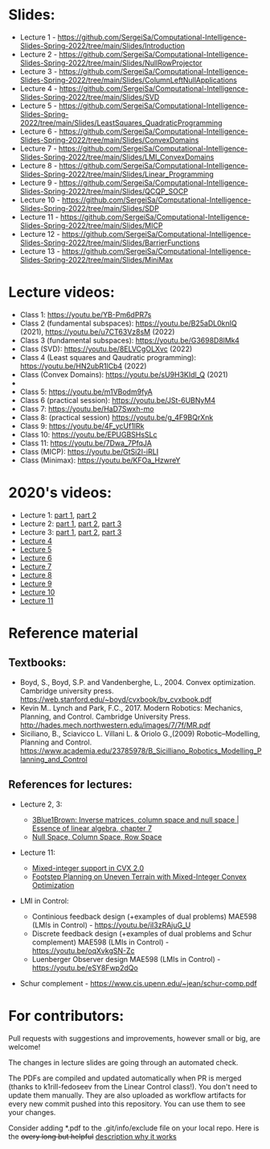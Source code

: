 # Slides:
* Lecture 1 - https://github.com/SergeiSa/Computational-Intelligence-Slides-Spring-2022/tree/main/Slides/Introduction
* Lecture 2 - https://github.com/SergeiSa/Computational-Intelligence-Slides-Spring-2022/tree/main/Slides/NullRowProjector
* Lecture 3 - https://github.com/SergeiSa/Computational-Intelligence-Slides-Spring-2022/tree/main/Slides/ColumnLeftNullApplications
* Lecture 4 - https://github.com/SergeiSa/Computational-Intelligence-Slides-Spring-2022/tree/main/Slides/SVD
* Lecture 5 - https://github.com/SergeiSa/Computational-Intelligence-Slides-Spring-2022/tree/main/Slides/LeastSquares_QuadraticProgramming
* Lecture 6 - https://github.com/SergeiSa/Computational-Intelligence-Slides-Spring-2022/tree/main/Slides/ConvexDomains
* Lecture 7 - https://github.com/SergeiSa/Computational-Intelligence-Slides-Spring-2022/tree/main/Slides/LMI_ConvexDomains
* Lecture 8 - https://github.com/SergeiSa/Computational-Intelligence-Slides-Spring-2022/tree/main/Slides/Linear_Programming
* Lecture 9 - https://github.com/SergeiSa/Computational-Intelligence-Slides-Spring-2022/tree/main/Slides/QCQP_SOCP
* Lecture 10 - https://github.com/SergeiSa/Computational-Intelligence-Slides-Spring-2022/tree/main/Slides/SDP
* Lecture 11 - https://github.com/SergeiSa/Computational-Intelligence-Slides-Spring-2022/tree/main/Slides/MICP
* Lecture 12 - https://github.com/SergeiSa/Computational-Intelligence-Slides-Spring-2022/tree/main/Slides/BarrierFunctions
* Lecture 13 - https://github.com/SergeiSa/Computational-Intelligence-Slides-Spring-2022/tree/main/Slides/MiniMax


# Lecture videos:
* Class 1: https://youtu.be/YB-Pm6dPR7s
* Class 2 (fundamental subspaces): https://youtu.be/B25aDL0knIQ (2021), https://youtu.be/u7CT63Vz8sM (2022)
* Class 3 (fundamental subspaces): https://youtu.be/G3698D8lMk4
* Class (SVD): https://youtu.be/8ELVCgOLXvc (2022)
* Class 4 (Least squares and Qaudratic programming): https://youtu.be/HN2ubR1lCb4 (2022)
* Class (Convex Domains): https://youtu.be/sU9H3KIdl_Q (2021)
* 
* Class 5: https://youtu.be/m1VBodm9fyA
* Class 6 (practical session): https://youtu.be/JSt-6UBNyM4
* Class 7: https://youtu.be/HaD7Swxh-mo
* Class 8: (practical session) https://youtu.be/g_4F9BQrXnk
* Class 9: https://youtu.be/4F_ycUf1lRk
* Class 10: https://youtu.be/EPUGBSHsSLc
* Class 11: https://youtu.be/7Dwa_7PfqJA
* Class (MICP): https://youtu.be/GtSi2I-iRLI
* Class (Minimax): https://youtu.be/KFOa_HzwreY


# 2020's videos:
* Lecture 1: [part 1](https://youtu.be/56ZVzQcCdQk), [part 2](https://youtu.be/VwmmfpipHTc)
* Lecture 2: [part 1](https://youtu.be/wc3UT7IZs98), [part 2](https://youtu.be/4iA4CFzyELg), [part 3](https://youtu.be/EdrsJ-l9VLs)
* Lecture 3: [part 1](https://youtu.be/sTYvIrjrBbQ), [part 2](https://youtu.be/4JUgkA7lWo8), [part 3](https://youtu.be/XGThWt5H6jw)
* [Lecture 4](https://youtu.be/DDnDRwW3qLg)
* [Lecture 5](https://youtu.be/bbyF89OnpBo)
* [Lecture 6](https://youtu.be/X3yeneA10co)
* [Lecture 7](https://youtu.be/4FboGNcsQhU)
* [Lecture 8](https://youtu.be/c4qroDnvDak)
* [Lecture 9](https://youtu.be/NWKTNQfymRQ)
* [Lecture 10](https://youtu.be/GDsKEA85X0A)
* [Lecture 11](https://youtu.be/yUmVxlI4jTs)


# Reference material

## Textbooks:
* Boyd, S., Boyd, S.P. and Vandenberghe, L., 2004. Convex optimization. Cambridge university press. https://web.stanford.edu/~boyd/cvxbook/bv_cvxbook.pdf
* Kevin M.. Lynch and Park, F.C., 2017. Modern Robotics: Mechanics, Planning, and Control. Cambridge University Press. http://hades.mech.northwestern.edu/images/7/7f/MR.pdf
* Siciliano, B., Sciavicco L. Villani L. & Oriolo G.,(2009) Robotic–Modelling, Planning and Control. https://www.academia.edu/23785978/B_Sicilliano_Robotics_Modelling_Planning_and_Control

## References for lectures:
* Lecture 2, 3: 
    - [3Blue1Brown: Inverse matrices, column space and null space | Essence of linear algebra, chapter 7](https://www.youtube.com/watch?v=uQhTuRlWMxw)
    - [Null Space, Column Space, Row Space](http://ksuweb.kennesaw.edu/~plaval/math3260/rowcolspaces.pdf)
* Lecture 11:
    - [Mixed-integer support in CVX 2.0](http://cvxr.com/news/2012/08/midcp/)
    - [Footstep Planning on Uneven Terrain with Mixed-Integer Convex
Optimization](https://groups.csail.mit.edu/robotics-center/public_papers/Deits14a.pdf)

* LMI in Control:
    - Continious feedback design (+examples of dual problems) MAE598 (LMIs in Control) - https://youtu.be/iI3zRAjuG_U
    - Discrete feedback design (+examples of dual problems and Schur complement) MAE598 (LMIs in Control) - https://youtu.be/oqXvkgSN-Zc
    - Luenberger Observer design MAE598 (LMIs in Control) - https://youtu.be/eSY8Fwp2dQo

* Schur complement - https://www.cis.upenn.edu/~jean/schur-comp.pdf

# For contributors:

Pull requests with suggestions and improvements, however small or big, are welcome!

The changes in lecture slides are going through an automated check.

The PDFs are compiled and updated automatically when PR is merged (thanks to k1rill-fedoseev from the Linear Control class!). You don't need to update them manually. They are also uploaded as workflow artifacts for every new commit pushed into this repository. You can use them to see your changes.
 
Consider adding \*.pdf to the .git/info/exclude file on your local repo. Here is the ~~overy long but helpful~~ [description why it works](https://medium.com/@dave_lunny/exclude-files-from-git-without-committing-changes-to-gitignore-986fa712e78d)
